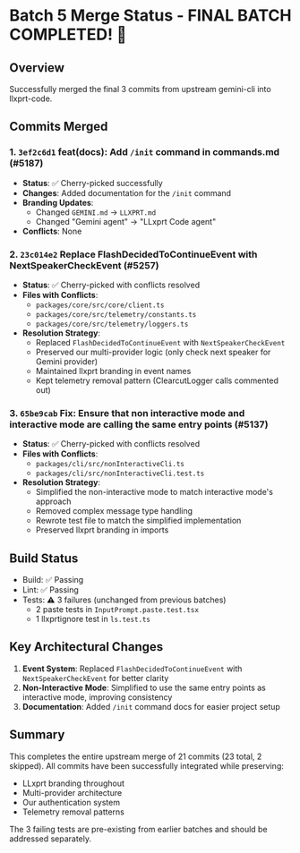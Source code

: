 # Batch 5 Merge Status - FINAL BATCH COMPLETED! 🎉

## Overview
Successfully merged the final 3 commits from upstream gemini-cli into llxprt-code.

## Commits Merged

### 1. `3ef2c6d1` feat(docs): Add `/init` command in commands.md (#5187)
- **Status**: ✅ Cherry-picked successfully
- **Changes**: Added documentation for the `/init` command
- **Branding Updates**: 
  - Changed `GEMINI.md` → `LLXPRT.md`
  - Changed "Gemini agent" → "LLxprt Code agent"
- **Conflicts**: None

### 2. `23c014e2` Replace FlashDecidedToContinueEvent with NextSpeakerCheckEvent (#5257)
- **Status**: ✅ Cherry-picked with conflicts resolved
- **Files with Conflicts**:
  - `packages/core/src/core/client.ts`
  - `packages/core/src/telemetry/constants.ts`
  - `packages/core/src/telemetry/loggers.ts`
- **Resolution Strategy**:
  - Replaced `FlashDecidedToContinueEvent` with `NextSpeakerCheckEvent`
  - Preserved our multi-provider logic (only check next speaker for Gemini provider)
  - Maintained llxprt branding in event names
  - Kept telemetry removal pattern (ClearcutLogger calls commented out)

### 3. `65be9cab` Fix: Ensure that non interactive mode and interactive mode are calling the same entry points (#5137)
- **Status**: ✅ Cherry-picked with conflicts resolved
- **Files with Conflicts**:
  - `packages/cli/src/nonInteractiveCli.ts`
  - `packages/cli/src/nonInteractiveCli.test.ts`
- **Resolution Strategy**:
  - Simplified the non-interactive mode to match interactive mode's approach
  - Removed complex message type handling
  - Rewrote test file to match the simplified implementation
  - Preserved llxprt branding in imports

## Build Status
- Build: ✅ Passing
- Lint: ✅ Passing
- Tests: ⚠️ 3 failures (unchanged from previous batches)
  - 2 paste tests in `InputPrompt.paste.test.tsx`
  - 1 llxprtignore test in `ls.test.ts`

## Key Architectural Changes
1. **Event System**: Replaced `FlashDecidedToContinueEvent` with `NextSpeakerCheckEvent` for better clarity
2. **Non-Interactive Mode**: Simplified to use the same entry points as interactive mode, improving consistency
3. **Documentation**: Added `/init` command docs for easier project setup

## Summary
This completes the entire upstream merge of 21 commits (23 total, 2 skipped). All commits have been successfully integrated while preserving:
- LLxprt branding throughout
- Multi-provider architecture
- Our authentication system
- Telemetry removal patterns

The 3 failing tests are pre-existing from earlier batches and should be addressed separately.